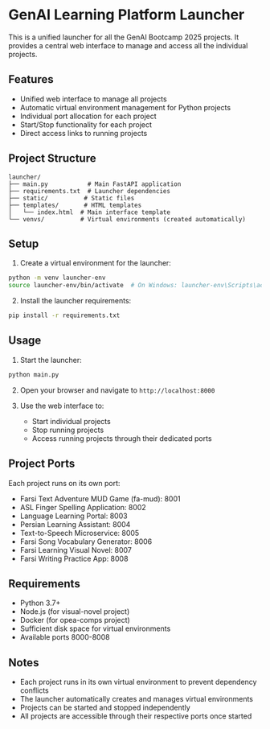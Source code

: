 # GenAI Learning Platform Launcher

This is a unified launcher for all the GenAI Bootcamp 2025 projects. It provides a central web interface to manage and access all the individual projects.

## Features

- Unified web interface to manage all projects
- Automatic virtual environment management for Python projects
- Individual port allocation for each project
- Start/Stop functionality for each project
- Direct access links to running projects

## Project Structure

```
launcher/
├── main.py           # Main FastAPI application
├── requirements.txt  # Launcher dependencies
├── static/          # Static files
├── templates/       # HTML templates
│   └── index.html  # Main interface template
└── venvs/          # Virtual environments (created automatically)
```

## Setup

1. Create a virtual environment for the launcher:
```bash
python -m venv launcher-env
source launcher-env/bin/activate  # On Windows: launcher-env\Scripts\activate
```

2. Install the launcher requirements:
```bash
pip install -r requirements.txt
```

## Usage

1. Start the launcher:
```bash
python main.py
```

2. Open your browser and navigate to `http://localhost:8000`

3. Use the web interface to:
   - Start individual projects
   - Stop running projects
   - Access running projects through their dedicated ports

## Project Ports

Each project runs on its own port:

- Farsi Text Adventure MUD Game (fa-mud): 8001
- ASL Finger Spelling Application: 8002
- Language Learning Portal: 8003
- Persian Learning Assistant: 8004
- Text-to-Speech Microservice: 8005
- Farsi Song Vocabulary Generator: 8006
- Farsi Learning Visual Novel: 8007
- Farsi Writing Practice App: 8008

## Requirements

- Python 3.7+
- Node.js (for visual-novel project)
- Docker (for opea-comps project)
- Sufficient disk space for virtual environments
- Available ports 8000-8008

## Notes

- Each project runs in its own virtual environment to prevent dependency conflicts
- The launcher automatically creates and manages virtual environments
- Projects can be started and stopped independently
- All projects are accessible through their respective ports once started 